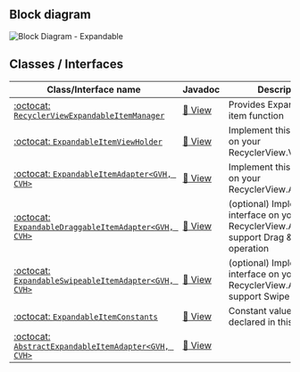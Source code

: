 ## Block diagram

![Block Diagram - Expandable](../images/block-diagram-expand.png)


## Classes / Interfaces

| Class/Interface name                  | Javadoc | Description                                              |
|---------------------------------------|---------|----------------------------------------------------------|
| [:octocat: `RecyclerViewExpandableItemManager`](https://github.com/h6ah4i/android-advancedrecyclerview/blob/master/library/src/main/java/com/h6ah4i/android/widget/advrecyclerview/expandable/RecyclerViewExpandableItemManager.java)     | [:blue_book: View](/javadoc/reference/com/h6ah4i/android/widget/advrecyclerview/expandable/RecyclerViewExpandableItemManager.html) | Provides Expandable item function           　  |
| [:octocat: `ExpandableItemViewHolder`](https://github.com/h6ah4i/android-advancedrecyclerview/blob/master/library/src/main/java/com/h6ah4i/android/widget/advrecyclerview/expandable/ExpandableItemViewHolder.java)                       | [:blue_book: View](/javadoc/reference/com/h6ah4i/android/widget/advrecyclerview/expandable/ExpandableItemViewHolder.html)          | Implement this interface on your RecyclerView.ViewHolder |
| [:octocat: `ExpandableItemAdapter<GVH, CVH>`](https://github.com/h6ah4i/android-advancedrecyclerview/blob/master/library/src/main/java/com/h6ah4i/android/widget/advrecyclerview/expandable/ExpandableItemAdapter.java)                   | [:blue_book: View](/javadoc/reference/com/h6ah4i/android/widget/advrecyclerview/expandable/ExpandableItemAdapter.html)             | Implement this interface on your RecyclerView.Adapter    |
| [:octocat: `ExpandableDraggableItemAdapter<GVH, CVH>`](https://github.com/h6ah4i/android-advancedrecyclerview/blob/master/library/src/main/java/com/h6ah4i/android/widget/advrecyclerview/expandable/ExpandableDraggableItemAdapter.java) | [:blue_book: View](/javadoc/reference/com/h6ah4i/android/widget/advrecyclerview/expandable/ExpandableDraggableItemAdapter.html)    | (optional) Implement this interface on your RecyclerView.Adapter to support Drag & Drop sort operation |
| [:octocat: `ExpandableSwipeableItemAdapter<GVH, CVH>`](https://github.com/h6ah4i/android-advancedrecyclerview/blob/master/library/src/main/java/com/h6ah4i/android/widget/advrecyclerview/expandable/ExpandableSwipeableItemAdapter.java) | [:blue_book: View](/javadoc/reference/com/h6ah4i/android/widget/advrecyclerview/expandable/ExpandableSwipeableItemAdapter.html)    | (optional) Implement this interface on your RecyclerView.Adapter to support Swipe operation |
| [:octocat: `ExpandableItemConstants`](https://github.com/h6ah4i/android-advancedrecyclerview/blob/master/library/src/main/java/com/h6ah4i/android/widget/advrecyclerview/expandable/ExpandableItemConstants.java)                         | [:blue_book: View](/javadoc/reference/com/h6ah4i/android/widget/advrecyclerview/expandable/ExpandableItemConstants.html)           | Constant values area declared in this interface |
| [:octocat: `AbstractExpandableItemAdapter<GVH, CVH>`](https://github.com/h6ah4i/android-advancedrecyclerview/blob/master/library/src/main/java/com/h6ah4i/android/widget/advrecyclerview/utils/AbstractExpandableItemAdapter.java)        | [:blue_book: View](/javadoc/reference/com/h6ah4i/android/widget/advrecyclerview/utils/AbstractExpandableItemAdapter.html)          | | Adapter class which implements boilerplate code of the `ExpandableItemAdapter` interface |